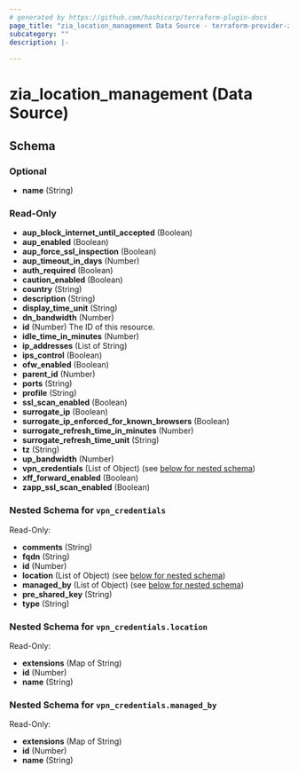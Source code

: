 ```yaml
---
# generated by https://github.com/hashicorp/terraform-plugin-docs
page_title: "zia_location_management Data Source - terraform-provider-zia"
subcategory: ""
description: |-
  
---
```


# zia_location_management (Data Source)





<!-- schema generated by tfplugindocs -->
## Schema

### Optional

- **name** (String)

### Read-Only

- **aup_block_internet_until_accepted** (Boolean)
- **aup_enabled** (Boolean)
- **aup_force_ssl_inspection** (Boolean)
- **aup_timeout_in_days** (Number)
- **auth_required** (Boolean)
- **caution_enabled** (Boolean)
- **country** (String)
- **description** (String)
- **display_time_unit** (String)
- **dn_bandwidth** (Number)
- **id** (Number) The ID of this resource.
- **idle_time_in_minutes** (Number)
- **ip_addresses** (List of String)
- **ips_control** (Boolean)
- **ofw_enabled** (Boolean)
- **parent_id** (Number)
- **ports** (String)
- **profile** (String)
- **ssl_scan_enabled** (Boolean)
- **surrogate_ip** (Boolean)
- **surrogate_ip_enforced_for_known_browsers** (Boolean)
- **surrogate_refresh_time_in_minutes** (Number)
- **surrogate_refresh_time_unit** (String)
- **tz** (String)
- **up_bandwidth** (Number)
- **vpn_credentials** (List of Object) (see [below for nested schema](#nestedatt--vpn_credentials))
- **xff_forward_enabled** (Boolean)
- **zapp_ssl_scan_enabled** (Boolean)

<a id="nestedatt--vpn_credentials"></a>
### Nested Schema for `vpn_credentials`

Read-Only:

- **comments** (String)
- **fqdn** (String)
- **id** (Number)
- **location** (List of Object) (see [below for nested schema](#nestedobjatt--vpn_credentials--location))
- **managed_by** (List of Object) (see [below for nested schema](#nestedobjatt--vpn_credentials--managed_by))
- **pre_shared_key** (String)
- **type** (String)

<a id="nestedobjatt--vpn_credentials--location"></a>
### Nested Schema for `vpn_credentials.location`

Read-Only:

- **extensions** (Map of String)
- **id** (Number)
- **name** (String)


<a id="nestedobjatt--vpn_credentials--managed_by"></a>
### Nested Schema for `vpn_credentials.managed_by`

Read-Only:

- **extensions** (Map of String)
- **id** (Number)
- **name** (String)


